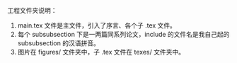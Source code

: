 工程文件夹说明：

1. main.tex 文件是主文件，引入了序言、各个子 .tex 文件。
2. 每个 subsubsection 下是一两篇同系列论文，include 的文件名是我自己起的 subsubsection 的汉语拼音。
3. 图片在 figures/ 文件夹中，子 .tex 文件在 texes/ 文件夹中。

